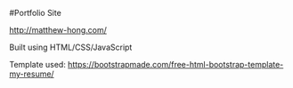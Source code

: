 #Portfolio Site

http://matthew-hong.com/

Built using HTML/CSS/JavaScript

Template used: https://bootstrapmade.com/free-html-bootstrap-template-my-resume/

